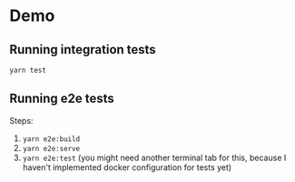 # Demo

## Running integration tests

```bash
yarn test
```

## Running e2e tests

Steps:

1. `yarn e2e:build`
2. `yarn e2e:serve`
3. `yarn e2e:test` (you might need another terminal tab for this,
  because I haven't implemented docker configuration for tests yet)